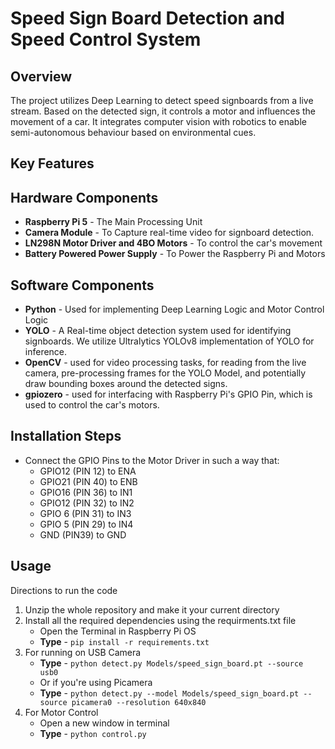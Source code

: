 # Speed Sign Board Detection and Speed Control System

## Overview
The project utilizes Deep Learning to detect speed signboards from a live stream. Based on the detected sign, it controls a motor and influences the movement of a car. It integrates computer vision with robotics to enable semi-autonomous behaviour based on environmental cues.

## Key Features

## Hardware Components

- **Raspberry Pi 5** - The Main Processing Unit
- **Camera Module**  - To Capture real-time video for signboard detection.
- **LN298N Motor Driver and 4BO Motors** - To control the car's movement
- **Battery Powered Power Supply** - To Power the Raspberry Pi and Motors

## Software Components

- **Python** - Used for implementing Deep Learning Logic and Motor Control Logic
- **YOLO** - A Real-time object detection system used for identifying signboards. We utilize Ultralytics YOLOv8 implementation of YOLO for inference.
- **OpenCV** - used for video processing tasks, for reading from the live camera, pre-processing frames for the YOLO Model, and potentially draw bounding boxes around the detected signs.
- **gpiozero** - used for interfacing with Raspberry Pi's GPIO Pin, which is used to control the car's motors.
## Installation Steps

- Connect the GPIO Pins to the Motor Driver in such a way that:
  - GPIO12 (PIN 12) to ENA 
  - GPIO21 (PIN 40) to ENB 
  - GPIO16 (PIN 36) to IN1
  - GPIO12 (PIN 32) to IN2
  - GPIO 6 (PIN 31) to IN3
  - GPIO 5 (PIN 29) to IN4
  - GND        (PIN39)  to GND
    
## Usage 

Directions to run the code
1. Unzip the whole repository and make it your current directory 
2. Install all the required dependencies using the requirments.txt file
    * Open the Terminal in Raspberry Pi OS
    * **Type** - `pip install -r requirements.txt`
3. For running on USB Camera 
    * **Type** - `python detect.py Models/speed_sign_board.pt --source usb0`
    * Or if you're using Picamera
    * **Type** - `python detect.py --model Models/speed_sign_board.pt --source picamera0 --resolution 640x840`
4. For Motor Control
   * Open a new window in terminal
   * **Type** - `python control.py`
  

